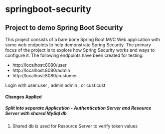 # springboot-security

## Project to demo Spring Boot Security
This project consists of a bare bone Spring Boot MVC Web application with some web endpoints to help demonstrate Spring Security. The primary focus of the project is to explore how Spring Security works and ways to configure it. The following endpoints have been created for testing:
- http://localhost:8080/user
- http://localhost:8080/admin
- http://localhost:8080/customer

Login with user:user , admin:admin , or cust:cust

#### Changes Applied
##### Split into separate Application - Authentication Server and Resource Server with shared MySql db
1. Shared db is used for Resource Server to verify token values





